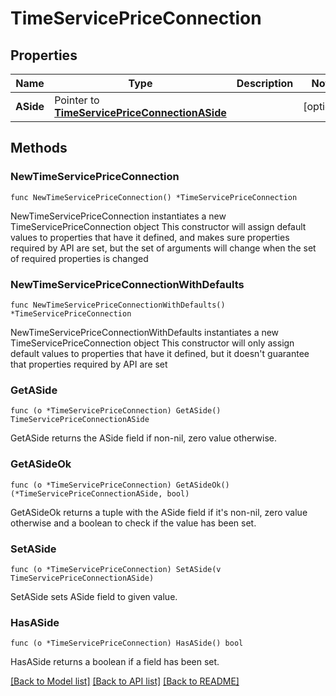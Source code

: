 # TimeServicePriceConnection

## Properties

Name | Type | Description | Notes
------------ | ------------- | ------------- | -------------
**ASide** | Pointer to [**TimeServicePriceConnectionASide**](TimeServicePriceConnectionASide.md) |  | [optional] 

## Methods

### NewTimeServicePriceConnection

`func NewTimeServicePriceConnection() *TimeServicePriceConnection`

NewTimeServicePriceConnection instantiates a new TimeServicePriceConnection object
This constructor will assign default values to properties that have it defined,
and makes sure properties required by API are set, but the set of arguments
will change when the set of required properties is changed

### NewTimeServicePriceConnectionWithDefaults

`func NewTimeServicePriceConnectionWithDefaults() *TimeServicePriceConnection`

NewTimeServicePriceConnectionWithDefaults instantiates a new TimeServicePriceConnection object
This constructor will only assign default values to properties that have it defined,
but it doesn't guarantee that properties required by API are set

### GetASide

`func (o *TimeServicePriceConnection) GetASide() TimeServicePriceConnectionASide`

GetASide returns the ASide field if non-nil, zero value otherwise.

### GetASideOk

`func (o *TimeServicePriceConnection) GetASideOk() (*TimeServicePriceConnectionASide, bool)`

GetASideOk returns a tuple with the ASide field if it's non-nil, zero value otherwise
and a boolean to check if the value has been set.

### SetASide

`func (o *TimeServicePriceConnection) SetASide(v TimeServicePriceConnectionASide)`

SetASide sets ASide field to given value.

### HasASide

`func (o *TimeServicePriceConnection) HasASide() bool`

HasASide returns a boolean if a field has been set.


[[Back to Model list]](../README.md#documentation-for-models) [[Back to API list]](../README.md#documentation-for-api-endpoints) [[Back to README]](../README.md)


